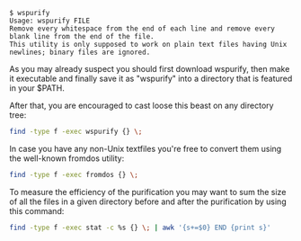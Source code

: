 ```
$ wspurify
Usage: wspurify FILE
Remove every whitespace from the end of each line and remove every blank line from the end of the file.
This utility is only supposed to work on plain text files having Unix newlines; binary files are ignored.
```

As you may already suspect you should first download wspurify, then make it executable and finally save it as "wspurify" into a directory that is featured in your $PATH.

After that, you are encouraged to cast loose this beast on any directory tree:

```bash
find -type f -exec wspurify {} \;
```

In case you have any non-Unix textfiles you're free to convert them using the well-known fromdos utility:

```bash
find -type f -exec fromdos {} \;
```

To measure the efficiency of the purification you may want to sum the size of all the files in a given directory before and after the purification by using this command:

```bash
find -type f -exec stat -c %s {} \; | awk '{s+=$0} END {print s}'
```

